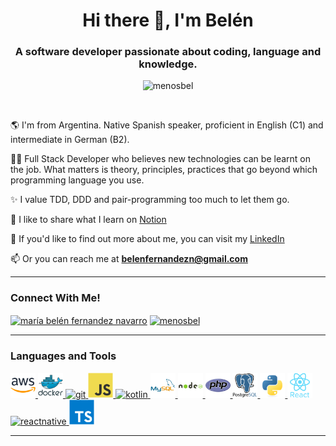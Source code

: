 <h1 align="center">Hi there 👋, I'm Belén</h1>
<h3 align="center">A software developer passionate about coding, language and knowledge.</h3>

<p align="center"> <img src="https://komarev.com/ghpvc/?username=menosbel&label=Profile%20views&color=0e75b6&style=flat" alt="menosbel" /> </p>
<br>

🌎 I'm from Argentina. Native Spanish speaker, proficient in English (C1) and intermediate in German (B2).

👩‍💻 Full Stack Developer who believes new technologies can be learnt on the job. What matters is theory, principles, practices that go beyond which programming language you use.

✨ I value TDD, DDD and pair-programming too much to let them go.

📝 I like to share what I learn on [Notion](https://www.notion.so/menosbel/Software-Crafter-in-the-making-8fc63270157c4bf68aa46479c46c9698?pvs=4)

📄 If you'd like to find out more about me, you can visit my [LinkedIn](https://www.linkedin.com/in/belenfernandezn/?locale=en_US)

📫 Or you can reach me at **belenfernandezn@gmail.com**

<p></p>

---

<h3 align="left">Connect With Me!</h3>
<p align="left">
<a href="https://www.linkedin.com/in/belenfernandezn/?locale=en_US" target="blank"><img align="center" src="https://raw.githubusercontent.com/rahuldkjain/github-profile-readme-generator/master/src/images/icons/Social/linked-in-alt.svg" alt="maría belén fernandez navarro" height="30" width="40" /></a>
<a href="https://twitter.com/menosbel" target="blank"><img align="center" src="https://raw.githubusercontent.com/rahuldkjain/github-profile-readme-generator/master/src/images/icons/Social/twitter-alt.svg" alt="menosbel" height="30" width="40" /></a>
</p>

---

<h3 align="left">Languages and Tools</h3>
<p align="left">
	<a href="https://aws.amazon.com" target="_blank" rel="noreferrer"> 
		<img src="https://raw.githubusercontent.com/devicons/devicon/master/icons/amazonwebservices/amazonwebservices-original-wordmark.svg" alt="aws" width="40" height="40"/> 
	</a> 
	<a href="https://www.docker.com/" target="_blank" rel="noreferrer"> 
		<img src="https://raw.githubusercontent.com/devicons/devicon/master/icons/docker/docker-original-wordmark.svg" alt="docker" width="40" height="40"/> 
	</a> 
	<a href="https://git-scm.com/" target="_blank" rel="noreferrer"> 
		<img src="https://www.vectorlogo.zone/logos/git-scm/git-scm-icon.svg" alt="git" width="40" height="40"/> 
	</a> 
	<a href="https://developer.mozilla.org/en-US/docs/Web/JavaScript" target="_blank" rel="noreferrer"> 
		<img src="https://raw.githubusercontent.com/devicons/devicon/master/icons/javascript/javascript-original.svg" alt="javascript" width="40" height="40"/> 
	</a> 
	<a href="https://kotlinlang.org" target="_blank" rel="noreferrer"> 
		<img src="https://www.vectorlogo.zone/logos/kotlinlang/kotlinlang-icon.svg" alt="kotlin" width="40" height="40"/> 
	</a> 
	<a href="https://www.mysql.com/" target="_blank" rel="noreferrer"> 
		<img src="https://raw.githubusercontent.com/devicons/devicon/master/icons/mysql/mysql-original-wordmark.svg" alt="mysql" width="40" height="40"/> 
	</a> 
	<a href="https://nodejs.org" target="_blank" rel="noreferrer"> 
		<img src="https://raw.githubusercontent.com/devicons/devicon/master/icons/nodejs/nodejs-original-wordmark.svg" alt="nodejs" width="40" height="40"/> 
	</a> 
	<a href="https://www.php.net" target="_blank" rel="noreferrer"> 
		<img src="https://raw.githubusercontent.com/devicons/devicon/master/icons/php/php-original.svg" alt="php" width="40" height="40"/> 
	</a> 
	<a href="https://www.postgresql.org" target="_blank" rel="noreferrer"> 
		<img src="https://raw.githubusercontent.com/devicons/devicon/master/icons/postgresql/postgresql-original-wordmark.svg" alt="postgresql" width="40" height="40"/> 
	</a> 
	<a href="https://www.python.org" target="_blank" rel="noreferrer"> 
		<img src="https://raw.githubusercontent.com/devicons/devicon/master/icons/python/python-original.svg" alt="python" width="40" height="40"/> 
	</a> 
	<a href="https://reactjs.org/" target="_blank" rel="noreferrer"> 
		<img src="https://raw.githubusercontent.com/devicons/devicon/master/icons/react/react-original-wordmark.svg" alt="react" width="40" height="40"/> 
	</a> 
	<a href="https://reactnative.dev/" target="_blank" rel="noreferrer"> 
		<img src="https://reactnative.dev/img/header_logo.svg" alt="reactnative" width="40" height="40"/> 
	</a> 
	<a href="https://www.typescriptlang.org/" target="_blank" rel="noreferrer"> 
		<img src="https://raw.githubusercontent.com/devicons/devicon/master/icons/typescript/typescript-original.svg" alt="typescript" width="40" height="40"/> 
	</a> 
</p>

<!--
[![Top Langs](https://github-readme-stats.vercel.app/api/top-langs/?username=menosbel&layout=compact&theme=dracula)](https://github.com/anuraghazra/github-readme-stats)
-->
---
